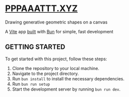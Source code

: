 # [PPPAAATTT.XYZ](https://github.com/goodeats/pppaaattt.xyz)

Drawing generative geometric shapes on a canvas

A [Vite](https://vitejs.dev/) app [built](https://bun.sh/guides/ecosystem/vite) with [Bun](https://bun.sh/) for simple, fast development

## GETTING STARTED

To get started with this project, follow these steps:

1. Clone the repository to your local machine.
2. Navigate to the project directory.
3. Run `bun install` to install the necessary dependencies.
4. Run `bun run setup`
5. Start the development server by running `bun run dev`.
